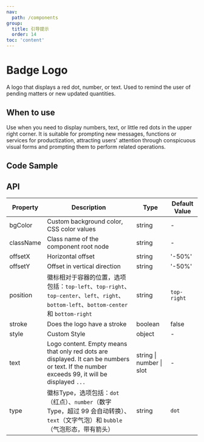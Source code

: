 ```yaml
---
nav:
  path: /components
group:
  title: 引导提示
  order: 14
toc: 'content'
---
```


# Badge Logo

<!-- <code src="../../docs/components/compatibility.tsx" inline="true"></code> -->

A logo that displays a red dot, number, or text. Used to remind the user of pending matters or new updated quantities.

## When to use
Use when you need to display numbers, text, or little red dots in the upper right corner. It is suitable for prompting new messages, functions or services for productization, attracting users' attention through conspicuous visual forms and prompting them to perform related operations.

## Code Sample
<code src="../../demo/pages/Badge/index"></code>

## API

| Property      | Description                                 | Type                 | Default Value       |
| --------- | ------------------------------------ | -------------------- | ------------ |
| bgColor   | Custom background color, CSS color values              | string               | -            |
| className | Class name of the component root node                     | string               | -            |
| offsetX   | Horizontal offset      | string               | '-50%'       |
| offsetY   | Offset in vertical direction    | string               | '-50%'       |
| position  | 徽标相对于容器的位置，选项包括：`top-left`、`top-right`、`top-center`、`left`、`right`、`bottom-left`、`bottom-center` 和 `bottom-right` | string | `top-right` |
| stroke    | Does the logo have a stroke                    | boolean              | false        |
| style     | Custom Style                           | object               | -            |
| text      | Logo content. Empty means that only red dots are displayed. It can be numbers or text. If the number exceeds 99, it will be displayed `...` | string \| number \| slot     | -            |
| type      | 徽标Type，选项包括：`dot`（红点）、`number`（数字Type，超过 99 会自动转换）、`text`（文字气泡）和 `bubble`（气泡形态，带有箭头） | string | `dot`       |
